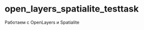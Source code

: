open_layers_spatialite_testtask
===============================

Работаем с OpenLayers и Spatialite
